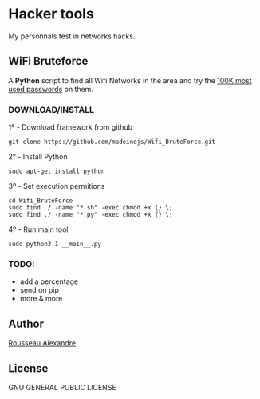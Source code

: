 Hacker tools
========

My personnals test in networks hacks.

WiFi Bruteforce
-----------------------

A **Python** script to find all Wifi Networks in the area and try the 
[100K most used passwords](https://github.com/danielmiessler/SecLists) on them.

### DOWNLOAD/INSTALL

1º - Download framework from github
```
git clone https://github.com/madeindjs/Wifi_BruteForce.git
```

2° - Install Python
```
sudo apt-get install python
```

3º - Set execution permitions
```
cd Wifi_BruteForce
sudo find ./ -name "*.sh" -exec chmod +x {} \;
sudo find ./ -name "*.py" -exec chmod +x {} \;
```

4º - Run main tool
```
sudo python3.1 __main__.py
```

### TODO:

* add a percentage
* send on pip
* more & more

## Author


[Rousseau Alexandre][madeindjs]

## License


GNU GENERAL PUBLIC LICENSE


[madeindjs]: https://github.com/madeindjs/
